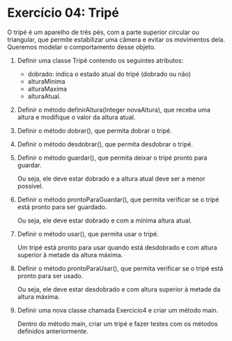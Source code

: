 # Exercício 04: Tripé 

O tripé é um aparelho de três pés, com a parte superior circular ou triangular, que permite estabilizar uma câmera e evitar os movimentos dela. Queremos modelar o comportamento desse objeto. 

1. Definir uma classe Tripé contendo os seguintes atributos: 
    * dobrado: indica o estado atual do tripé (dobrado ou não) 
    * alturaMinima 
    * alturaMaxima 
    * alturaAtual. 

2. Definir o método definirAltura(Integer novaAltura), que receba uma altura e modifique o valor da altura atual. 

3. Definir o método dobrar(), que permita dobrar o tripé. 

4. Definir o método desdobrar(), que permita desdobrar o tripé.

5. Definir o método guardar(), que permita deixar o tripé pronto para guardar.

    Ou seja, ele deve estar dobrado e a altura atual deve ser a menor possível. 

6. Definir o método prontoParaGuardar(), que permita verificar se o tripé está pronto para ser guardado.

    Ou seja, ele deve estar dobrado e com a mínima altura atual. 

7. Definir o método usar(), que permita usar o tripé.

    Um tripé está pronto para usar quando está desdobrado e com altura superior à metade da altura máxima. 

8. Definir o método prontoParaUsar(), que permita verificar se o tripé está pronto para ser usado.

    Ou seja, ele deve estar desdobrado e com altura superior à metade da altura máxima. 

9. Definir uma nova classe chamada Exercicio4 e criar um método main.

    Dentro do método main, criar um tripé e fazer testes com os métodos definidos anteriormente. 